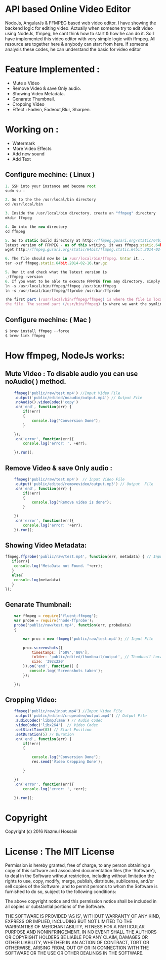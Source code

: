 # API based Online Video Editor


NodeJs, AngularJs & FFMPEG based web video editor. I have showing the backend logic for editing video. Actually when someone try to edit video using NodeJs, ffmpeg, he cant think how to start & how he can do it. So I have implemented this video editor with very simple logic with ffmpeg. All resource are together here & anybody can start from here. If someone analysis these codes, he can understand the basic for video editor<br>


# Feature Implemented :
- Mute a Video
- Remove Video & save Only audio.
- Showing Video Metadata.
- Genarate Thumbnail.
- Cropping Video
- Effect : Fadein, Fadeout,Blur, Sharpen.

# Working on :
- Watermark
- More Video Effects
- Add new sound
- Add Text

## Configure mechine: ( Linux )
```javascript
1. SSH into your instance and become root
sudo su -

2. Go to the the /usr/local/bin directory
cd /usr/local/bin

3. Inside the /usr/local/bin directory, create an "ffmpeg" directory
mkdir ffmpeg

4. Go into the new directory
cd ffmpeg

5. Go to static build directory at http://ffmpeg.gusari.org/static/64bit/ and pick the 
latest version of FFMPEG - as of this writing, it was ffmpeg.static.64bit.2014-02-16.tar.gz
wget http://ffmpeg.gusari.org/static/64bit/ffmpeg.static.64bit.2014-02-16.tar.gz

6. The file should now be in /usr/local/bin/ffmpeg. Untar it...
tar -xzf ffmpeg.static.64bit.2014-02-16.tar.gz

5. Run it and check what the latest version is 
./ffmpeg -version
6. If you want to be able to execute FFMPEG from any directory, simply create a symlink into /usr/bin like this:
ln -s /usr/local/bin/ffmpeg/ffmpeg /usr/bin/ffmpeg
ln -s /usr/local/bin/ffmpeg/ffprobe /usr/bin/ffprobe

The first part (/usr/local/bin/ffmpeg/ffmpeg) is where the file is located after I untarred 
the file. The second part (/usr/bin/ffmpeg) is where we want the symlink to go

```

## Configure mechine: ( Mac )
```javascript
$ brew install ffmpeg --force
$ brew link ffmpeg
```

# How ffmpeg, NodeJs works:

## Mute Video : To disable audio you can use noAudio( ) method.
```javascript
    ffmpeg('public/raw/test.mp4') //Input Video File
    .output('public/edited/noaudio/output.mp4') // Output File
    .noAudio().videoCodec('copy')
    .on('end', function(err) {
        if(!err)
        {
            console.log("Conversion Done");
        }

    });
    .on('error', function(err){
        console.log('error: ', +err);

    }).run();


```

## Remove Video & save Only audio : 
```javascript
    ffmpeg('public/raw/test.mp4')  // Input Video File
    .output('public/edited/removevideo/output.mp3') // Output  File
    .on('end', function(err) {
        if(!err)
        {
        	console.log("Remove video is done");
        }

    })
    .on('error', function(err){
        console.log('error: '+err);
    }).run();
```  

## Showing Video Metadata:
```javascript
ffmpeg.ffprobe('public/raw/test.mp4', function(err, metadata) { // Input video File
   if(err){
    console.log("MetaData not Found. "+err);
   }
   else{
    console.log(metadata)
   }
});
``` 
## Genarate Thumbnail:
```javascript
    var ffmpeg = require('fluent-ffmpeg'); 
    var probe = require('node-ffprobe');
    probe('public/raw/test.mp4', function(err, probeData) 
    {

        var proc = new ffmpeg('public/raw/test.mp4'); // Input File

        proc.screenshots({
            timestamps: ['50%','80%'],
            folder: 'public/edited/thumbnail/output', // Thumbnail Location
            size: '392x220'
        }).on('end', function() {
           console.log('Screenshots taken');
        });

    });
``` 

## Cropping Video:
```javascript
    ffmpeg('public/raw/input.mp4') //Input Video File
    .output('public/edited/cropvideo/output.mp4') // Output File
    .audioCodec('libmp3lame') // Audio Codec
    .videoCodec('libx264')  // Video Codec
    .setStartTime(03) // Start Position
    .setDuration(5) // Duration
    .on('end', function(err) {
        if(!err)
        {

            console.log("Conversion Done");
            res.send('Video Cropping Done');

        }

    })
    .on('error', function(err){
        console.log('error: ', +err);

    }).run();
```

# Copyright

Copyright (c) 2016 Nazmul Hossain

# License : The MIT License

Permission is hereby granted, free of charge, to any person obtaining a copy of this software and associated documentation files (the 'Software'), to deal in the Software without restriction, including without limitation the rights to use, copy, modify, merge, publish, distribute, sublicense, and/or sell copies of the Software, and to permit persons to whom the Software is furnished to do so, subject to the following conditions:

The above copyright notice and this permission notice shall be included in all copies or substantial portions of the Software.

THE SOFTWARE IS PROVIDED 'AS IS', WITHOUT WARRANTY OF ANY KIND, EXPRESS OR IMPLIED, INCLUDING BUT NOT LIMITED TO THE WARRANTIES OF MERCHANTABILITY, FITNESS FOR A PARTICULAR PURPOSE AND NONINFRINGEMENT. IN NO EVENT SHALL THE AUTHORS OR COPYRIGHT HOLDERS BE LIABLE FOR ANY CLAIM, DAMAGES OR OTHER LIABILITY, WHETHER IN AN ACTION OF CONTRACT, TORT OR OTHERWISE, ARISING FROM, OUT OF OR IN CONNECTION WITH THE SOFTWARE OR THE USE OR OTHER DEALINGS IN THE SOFTWARE.

